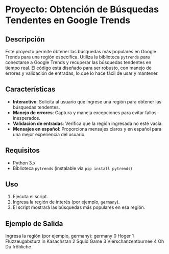 # Proyecto: Obtención de Búsquedas Tendentes en Google Trends

## Descripción
Este proyecto permite obtener las búsquedas más populares en Google Trends para una región específica. Utiliza la biblioteca `pytrends` para conectarse a Google Trends y recuperar las búsquedas tendentes en tiempo real. El código está diseñado para ser robusto, con manejo de errores y validación de entradas, lo que lo hace fácil de usar y mantener.

## Características
- **Interactivo**: Solicita al usuario que ingrese una región para obtener las búsquedas tendentes.
- **Manejo de errores**: Captura y maneja excepciones para evitar fallos inesperados.
- **Validación de entradas**: Verifica que la región ingresada no esté vacía.
- **Mensajes en español**: Proporciona mensajes claros y en español para una mejor experiencia del usuario.

## Requisitos
- Python 3.x
- Biblioteca `pytrends` (instalable via `pip install pytrends`)

## Uso
1. Ejecuta el script.
2. Ingresa la región de interés (por ejemplo, `germany`).
3. El script mostrará las búsquedas más populares en esa región.

## Ejemplo de Salida


Ingresa la región (por ejemplo, germany): germany
0 Hoger
1 Fluzzeugabsturz in Kasachstan
2 Squid Game
3 Vierschanzentournee
4 Oh Du fröhliche
